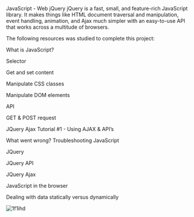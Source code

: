 JavaScript - Web jQuery
jQuery is a fast, small, and feature-rich JavaScript library. It makes things like HTML document traversal and manipulation, event handling, animation, and Ajax much simpler with an easy-to-use API that works across a multitude of browsers.

The following resources was studied to complete this project:

What is JavaScript?

Selector

Get and set content

Manipulate CSS classes

Manipulate DOM elements

API

GET & POST request

JQuery Ajax Tutorial #1 - Using AJAX & API’s

What went wrong? Troubleshooting JavaScript

JQuery

JQuery API

JQuery Ajax

JavaScript in the browser

Dealing with data statically versus dynamically

![1f1ihd](https://github.com/OzimiWhoke/alx-higher_level_programming/assets/113894292/ba7a7c01-2713-4f62-9518-a1e0f68ceda6)

